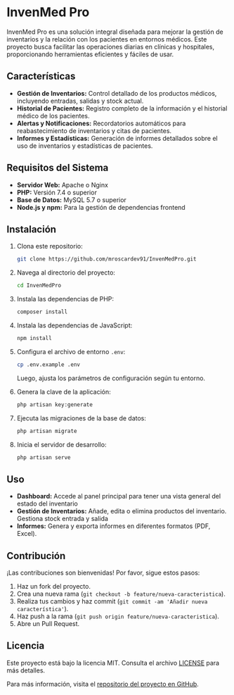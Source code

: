 # InvenMed Pro

InvenMed Pro es una solución integral diseñada para mejorar la gestión de inventarios y la relación con los pacientes en entornos médicos. Este proyecto busca facilitar las operaciones diarias en clínicas y hospitales, proporcionando herramientas eficientes y fáciles de usar.

## Características

- **Gestión de Inventarios:** Control detallado de los productos médicos, incluyendo entradas, salidas y stock actual.
- **Historial de Pacientes:** Registro completo de la información y el historial médico de los pacientes.
- **Alertas y Notificaciones:** Recordatorios automáticos para reabastecimiento de inventarios y citas de pacientes.
- **Informes y Estadísticas:** Generación de informes detallados sobre el uso de inventarios y estadísticas de pacientes.

## Requisitos del Sistema

- **Servidor Web:** Apache o Nginx
- **PHP:** Versión 7.4 o superior
- **Base de Datos:** MySQL 5.7 o superior
- **Node.js y npm:** Para la gestión de dependencias frontend

## Instalación

1. Clona este repositorio:
    ```bash
    git clone https://github.com/mroscardev91/InvenMedPro.git
    ```

2. Navega al directorio del proyecto:
    ```bash
    cd InvenMedPro
    ```

3. Instala las dependencias de PHP:
    ```bash
    composer install
    ```

4. Instala las dependencias de JavaScript:
    ```bash
    npm install
    ```

5. Configura el archivo de entorno `.env`:
    ```bash
    cp .env.example .env
    ```
   Luego, ajusta los parámetros de configuración según tu entorno.

6. Genera la clave de la aplicación:
    ```bash
    php artisan key:generate
    ```

7. Ejecuta las migraciones de la base de datos:
    ```bash
    php artisan migrate
    ```

8. Inicia el servidor de desarrollo:
    ```bash
    php artisan serve
    ```

## Uso

- **Dashboard:** Accede al panel principal para tener una vista general del estado del inventario
- **Gestión de Inventarios:** Añade, edita o elimina productos del inventario. Gestiona stock entrada y salida
- **Informes:** Genera y exporta informes en diferentes formatos (PDF, Excel).

## Contribución

¡Las contribuciones son bienvenidas! Por favor, sigue estos pasos:

1. Haz un fork del proyecto.
2. Crea una nueva rama (`git checkout -b feature/nueva-caracteristica`).
3. Realiza tus cambios y haz commit (`git commit -am 'Añadir nueva característica'`).
4. Haz push a la rama (`git push origin feature/nueva-caracteristica`).
5. Abre un Pull Request.

## Licencia

Este proyecto está bajo la licencia MIT. Consulta el archivo [LICENSE](LICENSE) para más detalles.

Para más información, visita el [repositorio del proyecto en GitHub](https://github.com/mroscardev91/InvenMedPro).

